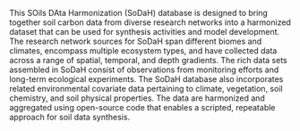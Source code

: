 This SOils DAta Harmonization (SoDaH) database is designed to bring together soil carbon data from diverse research networks into a harmonized dataset that can be used for synthesis activities and model development. The research network sources for SoDaH span different biomes and climates, encompass multiple ecosystem types, and have collected data across a range of spatial, temporal, and depth gradients. The rich data sets assembled in SoDaH consist of observations from monitoring efforts and long-term ecological experiments. The SoDaH database also incorporates related environmental covariate data pertaining to climate, vegetation, soil chemistry, and soil physical properties. The data are harmonized and aggregated using open-source code that enables  a scripted, repeatable approach for soil data synthesis. 
